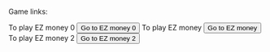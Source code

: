 Game links:
<html>
  <head>
    <style>
      buttin {
        width 100px
      }
    </style>
  </head>
  <body>
    To play EZ money 0
    <button onclick="window.open("https://clockmantellstime.github.io/EZ-money-0")">Go to EZ money 0</button>
    To play EZ money 
    <button onclick="window.open("https://clockmantellstime.github.io/EZ-money>Go to EZ money</button>
    To play EZ money 2
    <button onclick="window.open("https://clockmantellstime.github.io/EZ-money-2>Go to EZ money 2</button>
  </body>
</html>

